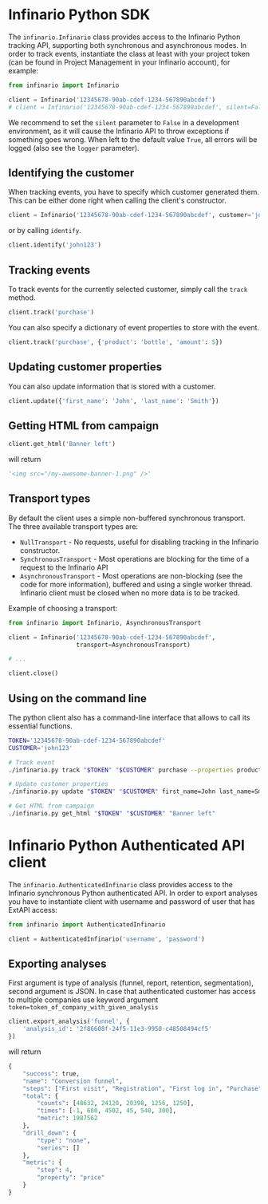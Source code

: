 # Infinario Python SDK

The `infinario.Infinario` class provides access to the Infinario Python tracking API,
supporting both synchronous and asynchronous modes.
In order to track events, instantiate the class at least with your project token
(can be found in Project Management in your Infinario account), for example:

```python
from infinario import Infinario

client = Infinario('12345678-90ab-cdef-1234-567890abcdef')                  # PRODUCTION ENVIRONMENT
# client = Infinario('12345678-90ab-cdef-1234-567890abcdef', silent=False)  # DEVELOPMENT ENVIRONMENT
```

We recommend to set the `silent` parameter to `False` in a development environment, as it will cause the Infinario API
to throw exceptions if something goes wrong. When left to the default value `True`, all errors will be logged
(also see the `logger` parameter).


## Identifying the customer

When tracking events, you have to specify which customer generated
them. This can be either done right when calling the client's
constructor.

```python
client = Infinario('12345678-90ab-cdef-1234-567890abcdef', customer='john123')
```

or by calling `identify`.

```python
client.identify('john123')
```

## Tracking events

To track events for the currently selected customer, simply
call the `track` method.

```python
client.track('purchase')
```

You can also specify a dictionary of event properties to store
with the event.

```python
client.track('purchase', {'product': 'bottle', 'amount': 5})
```

## Updating customer properties

You can also update information that is stored with a customer.

```python
client.update({'first_name': 'John', 'last_name': 'Smith'})
```

## Getting HTML from campaign

```python
client.get_html('Banner left')
```

will return

```python
'<img src="/my-awesome-banner-1.png" />'
```

## Transport types

By default the client uses a simple non-buffered synchronous transport. The three available transport types are:
* `NullTransport` - No requests, useful for disabling tracking in the Infinario constructor.
* `SynchronousTransport` - Most operations are blocking for the time of a request to the Infinario API
* `AsynchronousTransport` - Most operations are non-blocking (see the code for more information),
    buffered and using a single worker thread. Infinario client must be closed when no more data is to be tracked.

Example of choosing a transport:

```python
from infinario import Infinario, AsynchronousTransport

client = Infinario('12345678-90ab-cdef-1234-567890abcdef',
                   transport=AsynchronousTransport)

# ...

client.close()
```


## Using on the command line

The python client also has a command-line interface that allows to call its essential functions.

```bash
TOKEN='12345678-90ab-cdef-1234-567890abcdef'
CUSTOMER='john123'

# Track event
./infinario.py track "$TOKEN" "$CUSTOMER" purchase --properties product=bottle amount=5

# Update customer properties
./infinario.py update "$TOKEN" "$CUSTOMER" first_name=John last_name=Smith

# Get HTML from campaign
./infinario.py get_html "$TOKEN" "$CUSTOMER" "Banner left"
```

# Infinario Python Authenticated API client

The `infinario.AuthenticatedInfinario` class provides access to the Infinario
synchronous Python authenticated API. In order to export analyses you have to instantiate client
with username and password of user that has ExtAPI access:

```python
from infinario import AuthenticatedInfinario

client = AuthenticatedInfinario('username', 'password')
```

## Exporting analyses

First argument is type of analysis (funnel, report, retention, segmentation),
second argument is JSON. In case that authenticated customer has access to multiple companies use keyword argument
`token=token_of_company_with_given_analysis`

```python
client.export_analysis('funnel', {
    'analysis_id': '2f86608f-24f5-11e3-9950-c48508494cf5'
})
```

will return

```python
{
    "success": true,
    "name": "Conversion funnel",
    "steps": ["First visit", "Registration", "First log in", "Purchase", "Payment"],
    "total": {
        "counts": [48632, 24120, 20398, 1256, 1250],
        "times": [-1, 680, 4502, 45, 540, 300],
        "metric": 1987562
    },
    "drill_down": {
        "type": "none",
        "series": []
    },
    "metric": {
        "step": 4,
        "property": "price"
    }
}
```

